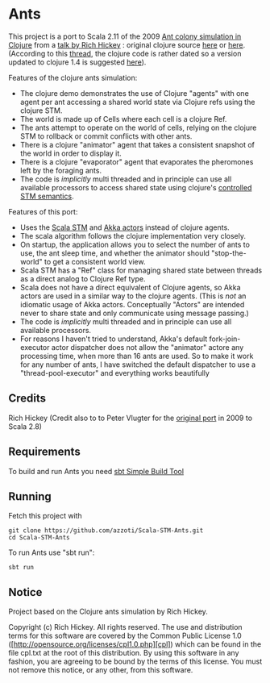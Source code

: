 Ants
====

This project is a port to Scala 2.11 of the 2009 [Ant colony simulation in Clojure][clojure-ants-video] from a [talk by Rich Hickey][clojure-ants-talk] : original clojure source [here][ants.clj.1] or [here][ants.clj.2].
(According to this [thread][clojure-ants-dated], the clojure code is rather dated so a version updated to clojure 1.4 is suggested [here][ants.clj.3]).

Features of the clojure ants simulation:

- The clojure demo demonstrates the use of Clojure "agents" with one agent per ant accessing a shared world state via Clojure refs using the clojure STM.
- The world is made up of Cells where each cell is a clojure Ref.
- The ants attempt to operate on the world of cells, relying on the clojure STM to rollback or commit conflicts with other ants.
- There is a clojure "animator" agent that takes a consistent snapshot of the world in order to display it.
- There is a clojure "evaporator" agent that evaporates the pheromones left by the foraging ants.
- The code is *implicitly* multi threaded and in principle can use all available processors to access shared state using clojure's [controlled STM semantics][clojure-concurrent_programming].

Features of this port:

- Uses the [Scala STM][scala-stm] and [Akka actors][akka] instead of clojure agents.
- The scala algorithm follows the clojure implementation very closely.
- On startup, the application allows you to select the number of ants to use, the ant sleep time, and whether the animator should "stop-the-world" to get a consistent world view.
- Scala STM has a "Ref" class for managing shared state between threads as a direct analog to Clojure Ref type.
- Scala does not have a direct equivalent of Clojure agents, so Akka actors are used in a similar way to the clojure agents.
  (This is _not_ an idiomatic usage of Akka actors. Conceptually "Actors" are intended never to share state and only communicate using message passing.)
- The code is *implicitly* multi threaded and in principle can use all available processors.
- For reasons I haven't tried to understand, Akka's default fork-join-executor actor dispatcher does not allow the "animator" actore any processing time,
  when more than 16 ants are used. So to make it work for any number of ants, I have switched the default dispatcher to use a "thread-pool-executor" and everything works beautifully


Credits
-------

Rich Hickey
(Credit also to to Peter Vlugter for the [original port][peter-ants] in 2009 to Scala 2.8)



Requirements
------------

To build and run Ants you need [sbt Simple Build Tool][sbt]



Running
-------

Fetch this project with

    git clone https://github.com/azzoti/Scala-STM-Ants.git
    cd Scala-STM-Ants

To run Ants use "sbt run":

    sbt run


Notice
------

Project based on the Clojure ants simulation by Rich Hickey.

Copyright (c) Rich Hickey. All rights reserved.
The use and distribution terms for this software are covered by the
Common Public License 1.0 ([http://opensource.org/licenses/cpl1.0.php][cpl])
which can be found in the file cpl.txt at the root of this distribution.
By using this software in any fashion, you are agreeing to be bound by
the terms of this license.
You must not remove this notice, or any other, from this software.

[cpl]: http://opensource.org/licenses/cpl1.0.php
[sbt]: http://www.scala-sbt.org/
[clojure-ants-video]:https://www.youtube.com/watch?v=shm7QcJMvig
[clojure-ants-talk]:http://youtu.be/dGVqrGmwOAw
[ants.clj.1]:https://www.refheap.com/3096
[ants.clj.2]:http://www.lisptoronto.org/past-meetings/2009-05-clojure-ants-demo/ants.clj?attredirects=0&d=1
[clojure-ants-dated]:http://grokbase.com/t/gg/clojure/125x7j5mg5/is-still-idiomatic-the-ant-simulation-code
[ants.clj.3]:https://www.refheap.com/3099
[peter-ants]:http://github.com/pvlugter/ants
[ants]:http://grokbase.com/t/gg/clojure/125x7j5mg5/is-still-idiomatic-the-ant-simulation-code
[scala-stm]:http://nbronson.github.io/scala-stm/
[akka]:http://akka.io/
[clojure-concurrent_programming]:http://clojure.org/concurrent_programming

